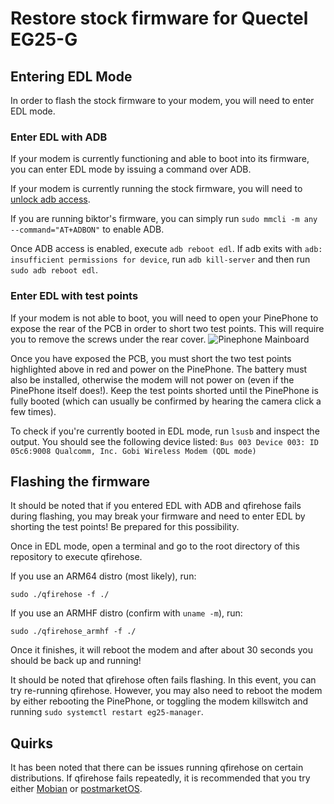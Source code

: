 # Restore stock firmware for Quectel EG25-G

## Entering EDL Mode
In order to flash the stock firmware to your modem, you will need to enter EDL mode.
### Enter EDL with ADB
If your modem is currently functioning and able to boot into its firmware, you can enter EDL mode by issuing a command over ADB.

If your modem is currently running the stock firmware, you will need to [unlock adb access](https://xnux.eu/devices/feature/modem-pp.html#toc-unlock-adb-access).

If you are running biktor's firmware, you can simply run `sudo mmcli -m any --command="AT+ADBON"` to enable ADB.

Once ADB access is enabled, execute `adb reboot edl`.
If adb exits with `adb: insufficient permissions for device`, run `adb kill-server` and then run `sudo adb reboot edl`.
### Enter EDL with test points
If your modem is not able to boot, you will need to open your PinePhone to expose the rear of the PCB in order to short two test points. This will require you to remove the screws under the rear cover.
![Pinephone Mainboard](https://raw.githubusercontent.com/biktorgj/quectel_eg25_recovery/EG25GGBR07A08M2G_01.002.01.002/board.jpg)

Once you have exposed the PCB, you must short the two test points highlighted above in red and power on the PinePhone. The battery must also be installed, otherwise the modem will not power on (even if the PinePhone itself does!). Keep the test points shorted until the PinePhone is fully booted (which can usually be confirmed by hearing the camera click a few times).

To check if you're currently booted in EDL mode, run `lsusb` and inspect the output. You should see the following device listed:
`Bus 003 Device 003: ID 05c6:9008 Qualcomm, Inc. Gobi Wireless Modem (QDL mode)`

## Flashing the firmware
It should be noted that if you entered EDL with ADB and qfirehose fails during flashing, you may break your firmware and need to enter EDL by shorting the test points! Be prepared for this possibility.

Once in EDL mode, open a terminal and go to the root directory of this repository to execute qfirehose.

If you use an ARM64 distro (most likely), run:

`sudo ./qfirehose -f ./`

If you use an ARMHF distro (confirm with `uname -m`), run:

`sudo ./qfirehose_armhf -f ./`

Once it finishes, it will reboot the modem and after about 30 seconds you should be back up and running!

It should be noted that qfirehose often fails flashing. In this event, you can try re-running qfirehose. However, you may also need to reboot the modem by either rebooting the PinePhone, or toggling the modem killswitch and running `sudo systemctl restart eg25-manager`.
## Quirks
It has been noted that there can be issues running qfirehose on certain distributions. If qfirehose fails repeatedly, it is recommended that you try either [Mobian](https://mobian-project.org/) or [postmarketOS](http://postmarketos.org/download/).

